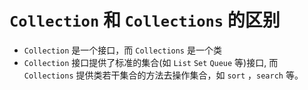 # `Collection` 和 `Collections` 的区别

* `Collection` 是一个接口，而 `Collections` 是一个类
* `Collection` 接口提供了标准的集合(如 `List` `Set` `Queue` 等)接口, 而     `Collections` 提供类若干集合的方法去操作集合，如 `sort` ，`search` 等。